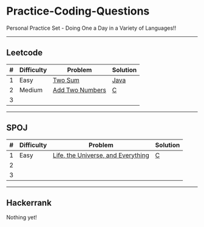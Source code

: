 # Practice-Coding-Questions
Personal Practice Set - Doing One a Day in a Variety of Languages!!

---

## Leetcode

|  #  | Difficulty | Problem                                                                            | Solution                                            |
| --- | ---------- | ---------------------------------------------------------------------------------- | --------------------------------------------------- |
| 1   | Easy       | [Two Sum](leetcode/1-Easy-Two-Sum/problem.md)                                      | [Java](leetcode/1-Two-Sum/answer.java)              |
| 2   | Medium     | [Add Two Numbers](leetcode/2-Medium-Add-Two-Numbers/problem.md)                    | [C](leetcode/2-Medium-Add-Two-Numbers/answer.c)     |
| 3   |            |                                                                                    |                                                     |

---

## SPOJ

|  #  | Difficulty | Problem                                                                            | Solution                                            |
| --- | ---------- | ---------------------------------------------------------------------------------- | --------------------------------------------------- |
| 1   | Easy       | [Life, the Universe, and Everything](SPOJ/1-Life-Universe-Everything/problem.md)   | [C](SPOJ/1-Life-Universe-Everything/answer.c)       |
| 2   |            |                                                                                    |                                                     |
| 3   |            |                                                                                    |                                                     |

---

## Hackerrank
Nothing yet!
